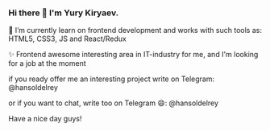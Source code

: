 ### Hi there 👋  I'm Yury Kiryaev.

🌱 I’m currently learn on frontend development and works with such tools as: 
HTML5, CSS3, JS and React/Redux

✨ Frontend awesome interesting area in IT-industry for me, and I'm looking for a job at the moment

if you ready offer me an interesting project write on Telegram: @hansoldelrey

or if you want to chat, write too on Telegram 😄: @hansoldelrey



Have a nice day guys!
<!--
**Hansol46/Hansol46** is a ✨ _special_ ✨ repository because its `README.md` (this file) appears on your GitHub profile.

Here are some ideas to get you started:

- 🔭 I’m currently working on ...
- 🌱 I’m currently learning ...
- 👯 I’m looking to collaborate on ...
- 🤔 I’m looking for help with ...
- 💬 Ask me about ...
- 📫 How to reach me: ...
- 😄 Pronouns: ...
- ⚡ Fun fact: ...
-->
